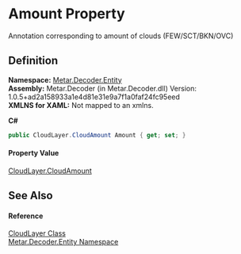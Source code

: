 # Amount Property


Annotation corresponding to amount of clouds (FEW/SCT/BKN/OVC)



## Definition
**Namespace:** <a href="N_Metar_Decoder_Entity.md">Metar.Decoder.Entity</a>  
**Assembly:** Metar.Decoder (in Metar.Decoder.dll) Version: 1.0.5+ad2a158933a1e4d81e31e9a7f1a0faf24fc95eed  
**XMLNS for XAML:** Not mapped to an xmlns.

**C#**
``` C#
public CloudLayer.CloudAmount Amount { get; set; }
```



#### Property Value
<a href="T_Metar_Decoder_Entity_CloudLayer_CloudAmount.md">CloudLayer.CloudAmount</a>

## See Also


#### Reference
<a href="T_Metar_Decoder_Entity_CloudLayer.md">CloudLayer Class</a>  
<a href="N_Metar_Decoder_Entity.md">Metar.Decoder.Entity Namespace</a>  
